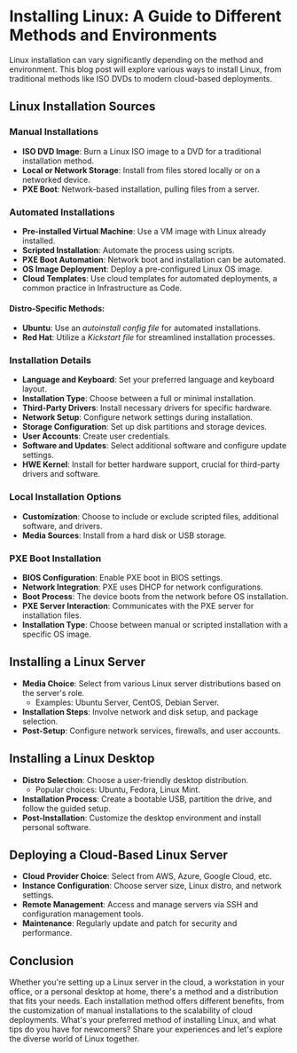 # Installing Linux: A Guide to Different Methods and Environments

Linux installation can vary significantly depending on the method and environment. This blog post will explore various ways to install Linux, from traditional methods like ISO DVDs to modern cloud-based deployments.

## Linux Installation Sources

### Manual Installations

- **ISO DVD Image**: Burn a Linux ISO image to a DVD for a traditional installation method.
- **Local or Network Storage**: Install from files stored locally or on a networked device.
- **PXE Boot**: Network-based installation, pulling files from a server.

### Automated Installations

- **Pre-installed Virtual Machine**: Use a VM image with Linux already installed.
- **Scripted Installation**: Automate the process using scripts.
- **PXE Boot Automation**: Network boot and installation can be automated.
- **OS Image Deployment**: Deploy a pre-configured Linux OS image.
- **Cloud Templates**: Use cloud templates for automated deployments, a common practice in Infrastructure as Code.

#### Distro-Specific Methods:

- **Ubuntu**: Use an *autoinstall config file* for automated installations.
- **Red Hat**: Utilize a *Kickstart file* for streamlined installation processes.

### Installation Details

- **Language and Keyboard**: Set your preferred language and keyboard layout.
- **Installation Type**: Choose between a full or minimal installation.
- **Third-Party Drivers**: Install necessary drivers for specific hardware.
- **Network Setup**: Configure network settings during installation.
- **Storage Configuration**: Set up disk partitions and storage devices.
- **User Accounts**: Create user credentials.
- **Software and Updates**: Select additional software and configure update settings.
- **HWE Kernel**: Install for better hardware support, crucial for third-party drivers and software.

### Local Installation Options

- **Customization**: Choose to include or exclude scripted files, additional software, and drivers.
- **Media Sources**: Install from a hard disk or USB storage.

### PXE Boot Installation

- **BIOS Configuration**: Enable PXE boot in BIOS settings.
- **Network Integration**: PXE uses DHCP for network configurations.
- **Boot Process**: The device boots from the network before OS installation.
- **PXE Server Interaction**: Communicates with the PXE server for installation files.
- **Installation Type**: Choose between manual or scripted installation with a specific OS image.

## Installing a Linux Server

- **Media Choice**: Select from various Linux server distributions based on the server's role.
    - Examples: Ubuntu Server, CentOS, Debian Server.
- **Installation Steps**: Involve network and disk setup, and package selection.
- **Post-Setup**: Configure network services, firewalls, and user accounts.

## Installing a Linux Desktop

- **Distro Selection**: Choose a user-friendly desktop distribution.
    - Popular choices: Ubuntu, Fedora, Linux Mint.
- **Installation Process**: Create a bootable USB, partition the drive, and follow the guided setup.
- **Post-Installation**: Customize the desktop environment and install personal software.

## Deploying a Cloud-Based Linux Server

- **Cloud Provider Choice**: Select from AWS, Azure, Google Cloud, etc.
- **Instance Configuration**: Choose server size, Linux distro, and network settings.
- **Remote Management**: Access and manage servers via SSH and configuration management tools.
- **Maintenance**: Regularly update and patch for security and performance.

## Conclusion

Whether you're setting up a Linux server in the cloud, a workstation in your office, or a personal desktop at home, there's a method and a distribution that fits your needs. Each installation method offers different benefits, from the customization of manual installations to the scalability of cloud deployments. What's your preferred method of installing Linux, and what tips do you have for newcomers? Share your experiences and let's explore the diverse world of Linux together.
